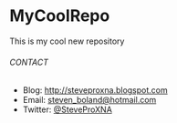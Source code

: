 # MyCoolRepo
This is my cool new repository

###### CONTACT
- Blog:		http://steveproxna.blogspot.com
- Email:	steven_boland@hotmail.com
- Twitter:	<a href="http://twitter.com/SteveProXNA">@SteveProXNA</a>
